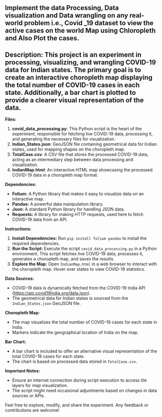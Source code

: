 ## Implement the data Processing, Data visualization and Data wrangling on any real-world problem i.e., Covid _19 dataset to view the active cases on the world Map using Chloropleth and Also Plot the cases.


## Description: This project is an experiment in processing, visualizing, and wrangling COVID-19 data for Indian states. The primary goal is to create an interactive choropleth map displaying the total number of COVID-19 cases in each state. Additionally, a bar chart is plotted to provide a clearer visual representation of the data.

**Files:**
1. **covid_data_processing.py**: This Python script is the heart of the experiment, responsible for fetching live COVID-19 data, processing it, and generating the necessary files for visualization.
2. **Indian_States.json**: GeoJSON file containing geometrical data for Indian states, used for mapping shapes on the choropleth map.
3. **TotalCase.csv**: A CSV file that stores the processed COVID-19 data, acting as an intermediary step between data processing and visualization.
4. **IndianMap.html**: An interactive HTML map showcasing the processed COVID-19 data in a choropleth map format.

**Dependencies:**
- **Folium:** A Python library that makes it easy to visualize data on an interactive map.
- **Pandas:** A powerful data manipulation library.
- **Json:** A standard Python library for handling JSON data.
- **Requests:** A library for making HTTP requests, used here to fetch COVID-19 data from an API.

**Instructions:**
1. **Install Dependencies:** Run `pip install folium pandas` to install the required dependencies.
2. **Run the Script:** Execute the script `covid_data_processing.py` in a Python environment. This script fetches live COVID-19 data, processes it, generates a choropleth map, and saves the results.
3. **Explore the Map:** Open `IndianMap.html` in a web browser to interact with the choropleth map. Hover over states to view COVID-19 statistics.

**Data Sources:**
- COVID-19 data is dynamically fetched from the COVID-19 India API (https://api.covid19india.org/data.json).
- The geometrical data for Indian states is sourced from the `Indian_States.json` GeoJSON file.

**Choropleth Map:**
- The map visualizes the total number of COVID-19 cases for each state in India.
- Markers indicate the geographical location of India on the map.

**Bar Chart:**
- A bar chart is included to offer an alternative visual representation of the total COVID-19 cases for each state.
- The chart is based on processed data stored in `TotalCase.csv`.

**Important Notes:**
- Ensure an internet connection during script execution to access tile layers for map visualization.
- The script might need occasional adjustments based on changes in data sources or APIs.

Feel free to explore, modify, and share the experiment. Any feedback or contributions are welcome!
